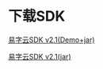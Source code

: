# 下载SDK

[demojar_download]:http://doc.zitiguanjia.com/public/file/sdkfile/v2.1/fontsdk-v2.1(jar+demo).zip
[jar_download]:http://doc.zitiguanjia.com/public/file/sdkfile/v2.1/fontsdk_2.1.jar

[易字云SDK v2.1(Demo+jar)][demojar_download]


[易字云SDK v2.1(jar)][jar_download]
